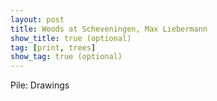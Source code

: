```yaml
---
layout: post
title: Woods at Scheveningen, Max Liebermann
show_title: true (optional)
tag: [print, trees]
show_tag: true (optional)
---
```


Pile: Drawings
